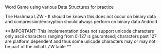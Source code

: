 Word Game using various Data Structures for practice

Trie 
Hashmap
LZW - It should be known this does not occur on binary data and compression/encryption should always perform on binary data
Android


**IMPORTANT: This implementation does not support unicode characters only ascii characters ranging from 0-127 is gauranteed; characters past 127 are platform dependent and thus some unicode characters may or may not be part of the initial LZW table **

